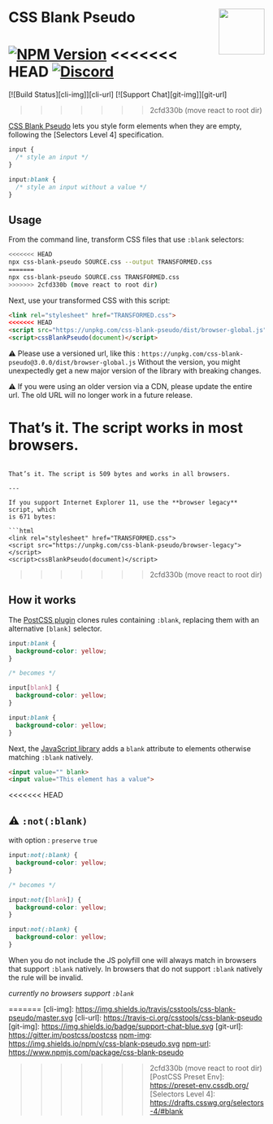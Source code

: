 # CSS Blank Pseudo [<img src="http://jonathantneal.github.io/js-logo.svg" alt="" width="90" height="90" align="right">][CSS Blank Pseudo]

[![NPM Version][npm-img]][npm-url]
<<<<<<< HEAD
[<img alt="Discord" src="https://shields.io/badge/Discord-5865F2?logo=discord&logoColor=white">][discord]
=======
[![Build Status][cli-img]][cli-url]
[![Support Chat][git-img]][git-url]
>>>>>>> 2cfd330b (move react to root dir)

[CSS Blank Pseudo] lets you style form elements when they are empty, following
the [Selectors Level 4] specification.

```css
input {
  /* style an input */
}

input:blank {
  /* style an input without a value */
}
```

## Usage

From the command line, transform CSS files that use `:blank` selectors:

```bash
<<<<<<< HEAD
npx css-blank-pseudo SOURCE.css --output TRANSFORMED.css
=======
npx css-blank-pseudo SOURCE.css TRANSFORMED.css
>>>>>>> 2cfd330b (move react to root dir)
```

Next, use your transformed CSS with this script:

```html
<link rel="stylesheet" href="TRANSFORMED.css">
<<<<<<< HEAD
<script src="https://unpkg.com/css-blank-pseudo/dist/browser-global.js"></script>
<script>cssBlankPseudo(document)</script>
```

⚠️ Please use a versioned url, like this : `https://unpkg.com/css-blank-pseudo@3.0.0/dist/browser-global.js`
Without the version, you might unexpectedly get a new major version of the library with breaking changes.

⚠️ If you were using an older version via a CDN, please update the entire url.
The old URL will no longer work in a future release.

That’s it. The script works in most browsers.
=======
<script src="https://unpkg.com/css-blank-pseudo/browser"></script>
<script>cssBlankPseudo(document)</script>
```

That’s it. The script is 509 bytes and works in all browsers.

---

If you support Internet Explorer 11, use the **browser legacy** script, which
is 671 bytes:

```html
<link rel="stylesheet" href="TRANSFORMED.css">
<script src="https://unpkg.com/css-blank-pseudo/browser-legacy"></script>
<script>cssBlankPseudo(document)</script>
```
>>>>>>> 2cfd330b (move react to root dir)

## How it works

The [PostCSS plugin](README-POSTCSS.md) clones rules containing `:blank`,
replacing them with an alternative `[blank]` selector.

```css
input:blank {
  background-color: yellow;
}

/* becomes */

input[blank] {
  background-color: yellow;
}

input:blank {
  background-color: yellow;
}
```

Next, the [JavaScript library](README-BROWSER.md) adds a `blank` attribute to
elements otherwise matching `:blank` natively.

```html
<input value="" blank>
<input value="This element has a value">
```

<<<<<<< HEAD
## ⚠️ `:not(:blank)`

with option : `preserve` `true`

```css
input:not(:blank) {
  background-color: yellow;
}

/* becomes */

input:not([blank]) {
  background-color: yellow;
}

input:not(:blank) {
  background-color: yellow;
}
```

When you do not include the JS polyfill one will always match in browsers that support `:blank` natively.
In browsers that do not support `:blank` natively the rule will be invalid.

_currently no browsers support `:blank`_


[discord]: https://discord.gg/bUadyRwkJS
[npm-img]: https://img.shields.io/npm/v/css-blank-pseudo.svg
[npm-url]: https://www.npmjs.com/package/css-blank-pseudo

[CSS Blank Pseudo]: https://github.com/csstools/postcss-plugins/tree/main/plugins/css-blank-pseudo
=======
[cli-img]: https://img.shields.io/travis/csstools/css-blank-pseudo/master.svg
[cli-url]: https://travis-ci.org/csstools/css-blank-pseudo
[git-img]: https://img.shields.io/badge/support-chat-blue.svg
[git-url]: https://gitter.im/postcss/postcss
[npm-img]: https://img.shields.io/npm/v/css-blank-pseudo.svg
[npm-url]: https://www.npmjs.com/package/css-blank-pseudo

[CSS Blank Pseudo]: https://github.com/csstools/css-blank-pseudo
>>>>>>> 2cfd330b (move react to root dir)
[PostCSS Preset Env]: https://preset-env.cssdb.org/
[Selectors Level 4]: https://drafts.csswg.org/selectors-4/#blank
